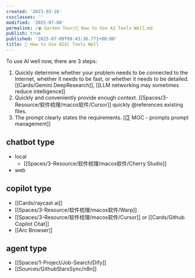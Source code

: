 ```yaml
---
created: '2023-03-16'
cssclasses: ''
modified: '2025-07-08'
permalink: /🍀 Garden Tour/🔧 How to Use AI Tools Well.md
publish: true
published: '2025-07-09T09:43:36.771+08:00'
title: 🤖 How to Use AIGC Tools Well
---
```

To use AI well now, there are 3 steps:

1. Quickly determine whether your problem needs to be connected to the Internet, whether it needs to be fast, or whether it needs to be detailed. [[Cards/Gemini DeepResearch]], [[LLM networking may sometimes reduce intelligence]]
2. Quickly and conveniently provide enough context. [[Spaces/3-Resource/软件梳理/macos软件/Cursor]] quickly @references existing files.
3. The prompt clearly states the requirements. [[∑ MOC - prompts prompt management]]

## chatbot type

- local
	- [[Spaces/3-Resource/软件梳理/macos软件/Cherry Studio]]
- web

## copilot type

- [[Cards/raycast ai]]
- [[Spaces/3-Resource/软件梳理/macos软件/Warp]]
- [[Spaces/3-Resource/软件梳理/macos软件/Cursor]] or [[Cards/Github Copilot Chat]]
- [[Arc Browser]]

## agent type

- [[Spaces/1-Project/Job-Search/Dify]]
- [[Sources/GithubStarsSync/n8n]] 